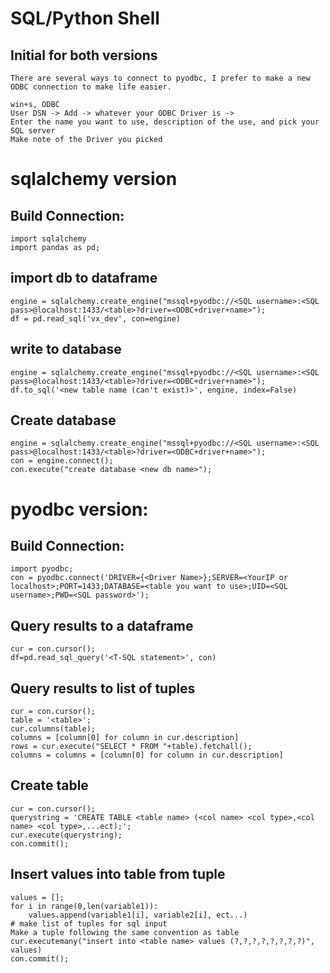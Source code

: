 # SQL/Python Shell

## Initial for both versions

    There are several ways to connect to pyodbc, I prefer to make a new ODBC connection to make life easier.

    win+s, ODBC
    User DSN -> Add -> whatever your ODBC Driver is ->
    Enter the name you want to use, description of the use, and pick your SQL server
    Make note of the Driver you picked

# sqlalchemy version

## Build Connection:
    
    import sqlalchemy
    import pandas as pd;
    
## import db to dataframe

    engine = sqlalchemy.create_engine("mssql+pyodbc://<SQL username>:<SQL pass>@localhost:1433/<table>?driver=<ODBC+driver+name>");
    df = pd.read_sql('vx_dev', con=engine)
    
## write to database

    
    engine = sqlalchemy.create_engine("mssql+pyodbc://<SQL username>:<SQL pass>@localhost:1433/<table>?driver=<ODBC+driver+name>");
    df.to_sql('<new table name (can't exist)>', engine, index=False)


## Create database

    engine = sqlalchemy.create_engine("mssql+pyodbc://<SQL username>:<SQL pass>@localhost:1433/<table>?driver=<ODBC+driver+name>");
    con = engine.connect();
    con.execute("create database <new db name>");
    
    
# pyodbc version:
    

    
## Build Connection:

    import pyodbc;
    con = pyodbc.connect('DRIVER={<Driver Name>};SERVER=<YourIP or localhost>;PORT=1433;DATABASE=<table you want to use>;UID=<SQL username>;PWD=<SQL password>');
    
## Query results to a dataframe

    cur = con.cursor();
    df=pd.read_sql_query('<T-SQL statement>', con)
    
## Query results to list of tuples

    cur = con.cursor();
    table = '<table>';
    cur.columns(table);
    columns = [column[0] for column in cur.description]
    rows = cur.execute("SELECT * FROM "+table).fetchall();
    columns = columns = [column[0] for column in cur.description]
    
## Create table

    cur = con.cursor();
    querystring = 'CREATE TABLE <table name> (<col name> <col type>,<col name> <col type>,...ect);';
    cur.execute(querystring);
    con.commit();
    
## Insert values into table from tuple

    values = [];
    for i in range(0,len(variable1)):
        values.append(variable1[i], variable2[i], ect...)                           # make list of tuples for sql input
    Make a tuple following the same convention as table
    cur.executemany("insert into <table name> values (?,?,?,?,?,?,?,?)", values)
    con.commit();